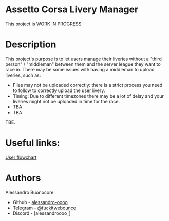 # Assetto Corsa Livery Manager
This project is WORK IN PROGRESS

# Description
This project's purpose is to let users manage their liveries without a "third person" / "middleman" between them and the server league they want to race in. There may be some issues with having a middleman to upload liveries, such as:

* Files may not be uploaded correctly: there is a strict process you need to follow to correctly upload the user livery.
* Timing: Due to different timezones there may be a lot of delay and your liveries might not be uploaded in time for the race.
* TBA
* TBA

TBE.

# Useful links:
[User flowchart](https://www.figma.com/file/dcvxLsiOR3HKLEWQKoFB8z/Flowchart?type=whiteboard&node-id=0%3A1&t=F6iDE9BTTKWH9afX-1)

# Authors

Alessandro Buonocore
* Github - [alessandro-oooo](https://github.com/alessandro-ooo)
* Telegram - [@fuckitwebounce](t.me/fuckitwebounce)
* Discord - [alessandroooo_] 

